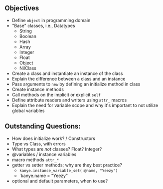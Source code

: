 
## Objectives

* Define `object` in programming domain
* "Base" classes, i.e., Datatypes
    - String
    - Boolean
    - Hash
    - Array
    - Integer
    - Float
    - Object
    - NilClass
* Create a class and instantiate an instance of the class
* Explain the difference between a class and an instance
* Pass arguments to `new` by defining an initialize method in class
* Create instance methods
* Call methods on the implicit or explicit `self`
* Define attribute readers and writers using `attr_` macros
* Explain the need for variable scope and why it's important to not utilize global variables

## Outstanding Questions:

- How does initialize work? / Constructors
- Type vs Class, with errors
- What types are _not_ classes?  Float?  Integer?
- @variables / instance variables
- macro methods `attr_*` 
- getter vs setter methods; why are they best practice?
    - `kanye.instance_variable_set(:@name, "Yeezy") `
    - `kanye.name = "Yeezy"
- optional and default parameters, when to use?